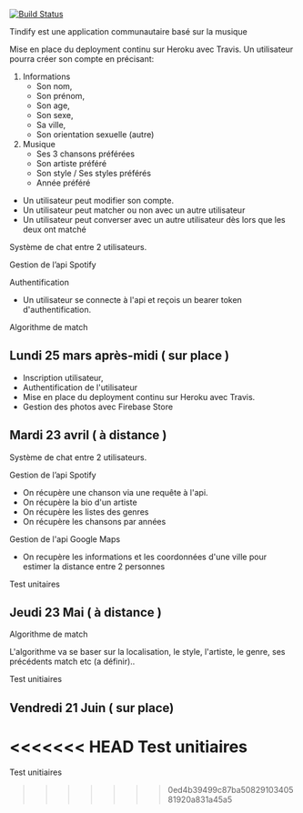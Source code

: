 [![Build Status](https://travis-ci.org/KilianPA/project-backend.png?branch=master)](https://travis-ci.org/KilianPA/project-backend)

Tindify est une application communautaire basé sur la musique

Mise en place du deployment continu sur Heroku avec Travis.
Un utilisateur pourra créer son compte en précisant:
1. Informations
   - Son nom,
   - Son prénom,
   - Son age,
   - Son sexe,
   - Sa ville,
   - Son orientation sexuelle (autre)
2. Musique
   - Ses 3 chansons préférées
   - Son artiste préféré
   - Son style / Ses styles préférés
   - Année préféré

- Un utilisateur peut modifier son compte.
- Un utilisateur peut matcher ou non avec un autre utilisateur
- Un utilisateur peut converser avec un autre utilisateur dès lors que les deux ont matché

Système de chat entre 2 utilisateurs.

Gestion de l’api Spotify

Authentification

- Un utilisateur se connecte à l'api et reçois un bearer token d'authentification.

Algorithme de match

## Lundi 25 mars après-midi ( sur place )

- Inscription utilisateur,
- Authentification de l'utilisateur
- Mise en place du deployment continu sur Heroku avec Travis.
- Gestion des photos avec Firebase Store

## Mardi 23 avril ( à distance )

Système de chat entre 2 utilisateurs.

Gestion de l’api Spotify

- On récupère une chanson via une requête à l'api.
- On récupère la bio d'un artiste
- On récupère les listes des genres
- On récupère les chansons par années

Gestion de l'api Google Maps

- On recupère les informations et les coordonnées d'une ville pour estimer la distance entre 2 personnes

Test unitaires

## Jeudi 23 Mai ( à distance )


Algorithme de match

L'algorithme va se baser sur la localisation, le style, l'artiste, le genre, ses précédents match etc (a définir)..


Test unitiaires

## Vendredi 21 Juin ( sur place)

<<<<<<< HEAD
Test unitiaires
=======
Test unitiaires
>>>>>>> 0ed4b39499c87ba5082910340581920a831a45a5

